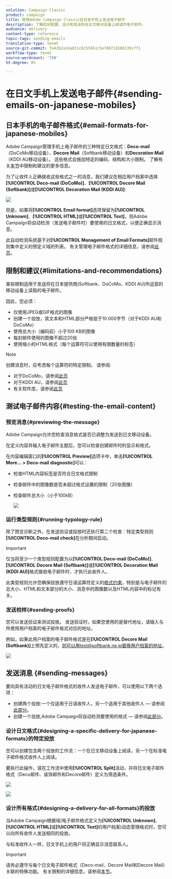 ```yaml
---
solution: Campaign Classic
product: campaign
title: 使用Adobe Campaign Classic在日本手机上发送电子邮件
description: 了解如何配置、设计和发送将在日文移动设备上阅读的电子邮件。
audience: delivery
content-type: reference
topic-tags: sending-emails
translation-type: tm+mt
source-git-commit: fe4262a1da011cb155651c5e786f19188139cff1
workflow-type: tm+mt
source-wordcount: '759'
ht-degree: 0%

---
```



# 在日文手机上发送电子邮件{#sending-emails-on-japanese-mobiles}

## 日本手机的电子邮件格式{#email-formats-for-japanese-mobiles}

Adobe Campaign管理手机上电子邮件的三种特定日文格式：**Deco-mail**（DoCoMo移动设备）、**Decore Mail**（Softbank移动设备）和&#x200B;**Decoration Mail**（KDDI AU移动设备）。 这些格式会施加特定的编码、结构和大小限制。 了解有关[本节](#limitations-and-recommendations)中限制和建议的更多信息。

为了让收件人正确接收这些格式之一的消息，我们建议在相应用户档案中选择&#x200B;**[!UICONTROL Deco-mail (DoCoMo)]**、**[!UICONTROL Decore Mail (Softbank)]**&#x200B;或&#x200B;**[!UICONTROL Decoration Mail (KDDI AU)]**:

![](assets/deco-mail_03.png)

但是，如果将&#x200B;**[!UICONTROL Email format]**&#x200B;选项保留为&#x200B;**[!UICONTROL Unknown]**、**[!UICONTROL HTML]**&#x200B;或&#x200B;**[!UICONTROL Text]**，则Adobe Campaign将自动检测（发送电子邮件时）要使用的日文格式，以便正确显示消息。

此自动检测系统基于对&#x200B;**[!UICONTROL Management of Email Formats]**&#x200B;邮件规则集中定义的预定义域的列表。 有关管理电子邮件格式的详细信息，请参阅[此页](../../installation/using/email-deliverability.md#managing-email-formats)。

## 限制和建议{#limitations-and-recommendations}

某些限制适用于发送将在日本提供商(Softbank、DoCoMo、KDDI AU)所运营的移动设备上读取的电子邮件。

因此，您必须：

* 仅使用JPEG或GIF格式的图像
* 创建一个投放，其文本和HTML部分严格低于10 000字节（对于KDDI AU和DoCoMo）
* 使用总大小（编码前）小于100 KB的图像
* 每封邮件使用的图像不超过20张
* 使用缩小的HTML格式（每个运算符可以使用有限数量的标签）

>[!NOTE]
>
>创建消息时，应考虑每个运算符的特定限制。 请参阅:
>
>* 对于DoCoMo，请参阅[此页](https://www.nttdocomo.co.jp/service/developer/make/content/deco_mail/index.html)
>* 对于KDDI AU，请参阅[此页](https://www.au.com/ezfactory/tec/spec/decorations/template.html)
>* 有关软件库，请参阅[此页](https://www.support.softbankmobile.co.jp/partner/home_tech3/index.cfm)


## 测试电子邮件内容{#testing-the-email-content}

### 预览消息{#previewing-the-message}

Adobe Campaign允许您检查消息格式是否已调整为发送到日文移动设备。

在定义内容并输入电子邮件主题后，您可以检查创建邮件时的显示和格式。

在内容编辑窗口的&#x200B;**[!UICONTROL Preview]**&#x200B;选项卡中，单击&#x200B;**[!UICONTROL More... > Deco-mail diagnostic]**&#x200B;可以：

* 检查HTML内容标签是否符合日文格式限制
* 检查邮件中的图像数是否未超过格式设置的限制（20张图像）
* 检查邮件总大小（小于100kB）

   ![](assets/deco-mail_06.png)

### 运行类型规则{#running-typology-rule}

除了预览诊断之外，在发送验证或投放时还执行第二个检查：特定类型规则&#x200B;**[!UICONTROL Deco-mail check]**&#x200B;在分析期间启动。

>[!IMPORTANT]
>
>仅当将至少一个类型规则配置为以&#x200B;**[!UICONTROL Deco-mail (DoCoMo)]**、**[!UICONTROL Decore Mail (Softbank)]**&#x200B;或&#x200B;**[!UICONTROL Decoration Mail (KDDI AU)]**&#x200B;格式接收电子邮件时，才执行此收件人。

此类型规则允许您确保投放遵守日语运算符定义的[格式约束](#limitations-and-recommendations)，特别是与电子邮件的总大小、HTML和文本部分的大小、消息中的图像数以及HTML内容中的标记有关。

### 发送校样{#sending-proofs}

您可以发送验证来测试投放。 发送验证时，如果您使用的是替代地址，请输入与所使用用户档案的电子邮件格式对应的地址。

例如，如果此用户档案的电子邮件格式是在&#x200B;**[!UICONTROL Decore Mail (Softbank)]**&#x200B;上预先定义的，则可以用test@softbank.ne.jp替换用户档案的地址。

![](assets/deco-mail_05.png)

## 发送消息 {#sending-messages}

要向具有活动的日文电子邮件格式的收件人发送电子邮件，可以使用以下两个选项：

* 创建两个投放:一个仅适用于日语收件人，另一个适用于其他收件人 — 请参阅[此部分](#designing-a-specific-delivery-for-japanese-formats)。
* 创建一个投放,Adobe Campaign将自动检测要使用的格式 — 请参阅[此部分](#designing-a-delivery-for-all-formats)。

### 设计日文格式{#designing-a-specific-delivery-for-japanese-formats}的特定投放

您可以创建包含两个投放的工作流：一个在日文移动设备上阅读，另一个在标准电子邮件格式收件人上阅读。

要执行此操作，请在工作流中使用&#x200B;**[!UICONTROL Split]**&#x200B;活动，并将日文电子邮件格式（Deco邮件、装饰邮件和Decore邮件）定义为筛选条件。

![](assets/deco-mail_08.png)

![](assets/deco-mail_07.png)

### 设计所有格式{#designing-a-delivery-for-all-formats}的投放

当Adobe Campaign根据域(电子邮件格式定义为&#x200B;**[!UICONTROL Unknown]**、**[!UICONTROL HTML]**&#x200B;或&#x200B;**[!UICONTROL Text]**&#x200B;的用户档案)动态管理格式时，您可以向所有收件人发送相同的投放。

与标准收件人一样，日文手机上的用户将正确显示消息联系人。

>[!IMPORTANT]
>
>请务必遵守与每个日文电子邮件格式（Deco-mail、Decore Mail和Decore Mail）关联的特殊功能。 有关限制的详细信息，请参阅[本节](#limitations-and-recommendations)。
